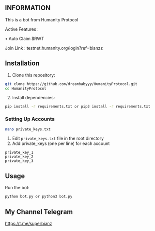 ## INFORMATION
This is a bot from Humanity Protocol

Active Features :

• Auto Claim $RWT


Join Link : testnet.humanity.org/login?ref=bianzz

## Installation

1. Clone this repository:

```bash
git clone https://github.com/dreambabyyy/HumanityProtocol.git
cd HumanityProtocol
```

2. Install dependencies:

```bash
pip install -r requirements.txt or pip3 install -r requirements.txt 
```

### Setting Up Accounts
```bash
nano private_keys.txt
```
1. Edit `private_keys.txt` file in the root directory
2. Add private_keys (one per line) for each account

```
private_key_1
private_key_2
private_key_3
```


## Usage

Run the bot:

```bash
python bot.py or python3 bot.py

```

## My Channel Telegram
https://t.me/superbianz
